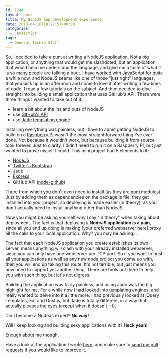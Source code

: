 ```yaml
---
id: 1244
layout: post
title: My NodeJS app development experience
date: 2013-04-18T18:27:57+00:00
categories:
  - Javascript
tags:
  - General Techie Stuff
---
```

So, I decided to take a punt at writing a <a title="NodeJS" href="http://nodejs.org/" target="_blank">NodeJS</a> application. Not a big application, or anything that would get me slashdoted, but an application that would help me understand the language, and give me a taste of what it is so many people are talking a bout. I have worked with JavaScript for quite a while now, and NodeJS seems like one of those "just right" languages, that you pick up in an afternoon and come to love it after writing a few lines of code. I read a few tutorials on the subject. And then decided to dive straight into building a small application that uses GitHub's API. There were three things I wanted to take out of it:

  * learn a bit about the ins and outs of NodeJS
  * use [GitHub's API](http://developer.github.com/v3/ "Github API")
  * use <a title="Jade Templating Engine" href="http://jade-lang.com/" target="_blank">Jade templating engine</a>

Installing everything was painless, but I have to admit getting NodeJS to build on a <a title="Raspberry Pi" href="http://www.raspberrypi.org/" target="_blank">Raspberry PI</a> wasn't the most straight forward thing I've ever done. Not because it wouldn't work, but because building it from source took forever. Just to clarify, I didn't need to run it on a Raspberry PI, but just wanted to prove myself I could. This mini project had 5 elements to it:

  * <a title="NodeJS" href="http://nodejs.org/" target="_blank">NodeJS</a>
  * <a title="Twitter Bootstrap" href="http://twitter.github.io/bootstrap/" target="_blank">Twitter's Bootstrap</a>
  * <a title="JAde Templating Engine" href="http://jade-lang.com/" target="_blank">Jade</a>
  * <a title="NodeJS Express" href="http://expressjs.com/" target="_blank">Express</a>
  * GitHub API (<a title="GitHub's API for NodeJS" href="https://github.com/ajaxorg/node-github" target="_blank" class="broken_link">node-github</a>)

Three from which you don't even need to install (as they are <a title="NPM JS" href="https://npmjs.org/" target="_blank">npm </a>modules). Just by adding them as dependencies on the package.js file, they get installed into your project, so deploying is made easier (in theory), as you don't actually need to install anything other than NodeJS.

Now you might be asking yourself why I say "in theory" when taking about deployment. The fact is that deploying a **NodeJS application is a pain**, since all you end up doing is making [your preferred webserver here] proxy all the calls to your local application. Why? you may be asking...

The fact that each NodeJS application you create establishes its own server, means anything will clash with your already installed webserver, since you can only have one webserver per TCP port. So if you want to host all your applications as well as any new node project you come up with, then you will end up taking this route. It's not terrible, but just means you now need to support yet another thing. There are tools out there to help you with such thing, but let's not digress.

Building the application was fairly painless, and using Jade was the big highlight for me. For a while now I had looked into templating engines, and really wanted to delve into it a little more. I had previously looked at jQuery Templates, Ext and Dust.js, but Jade is totally different, in a way that actually pleases the eyes (except when it doesn't :-)).

Did I become a NodeJs expert? **No way!**

Will I keep looking and building sexy applications with it? **Heck yeah!**

Enough about me though.

Have a look at the application I wrote <a title="Langithub" href="http://langithub.placona.co.uk/" target="_blank" class="broken_link">here</a>, and make sure to <a title="Langithub - Pull Requests" href="https://github.com/mplacona/LanGitHub" target="_blank">send me pull requests</a> if you would like to improve it.
